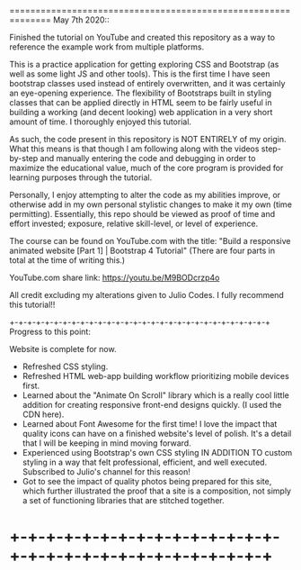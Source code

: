 ============================================================== 
May 7th 2020::

Finished the tutorial on YouTube and created this repository as a way to reference the example work from multiple platforms.

This is a practice application for getting exploring CSS and Bootstrap (as well as some light JS and other tools). This is the first time I have seen bootstrap classes used instead of entirely overwritten, and it was certainly an eye-opening experience. The flexibility of Bootstraps built in styling classes that can be applied directly in HTML seem to be fairly useful in building a working (and decent looking) web application in a very short amount of time. I thoroughly enjoyed this tutorial.

As such, the code present in this repository is NOT ENTIRELY of my origin. What this means is that though I am following along with the videos step-by-step and manually entering the code and debugging in order to maximize the educational value, much of the core program is provided for learning purposes through the tutorial.

Personally, I enjoy attempting to alter the code as my abilities improve, or otherwise add in my own personal stylistic changes to make it my own (time permitting). Essentially, this repo should be viewed as proof of time and effort invested; exposure, relative skill-level, or level of experience.

The course can be found on YouTube.com with the title: "Build a responsive animated website [Part 1] | Bootstrap 4 Tutorial" (There are four parts in total at the time of writing this.)

YouTube.com share link: https://youtu.be/M9BODcrzp4o

All credit excluding my alterations given to Julio Codes. I fully recommend this tutorial!!

+-+-+-+-+-+-+-+-+-+-+-+-+-+-+-+-+-+-+-+-+-+-+-+-+-+-+-+-+-+ Progress to this point:

Website is complete for now.

+ Refreshed CSS styling.
+ Refreshed HTML web-app building workflow prioritizing mobile devices first.
+ Learned about the "Animate On Scroll" library which is a really cool little addition for creating responsive front-end designs quickly. (I used the CDN here).
+ Learned about Font Awesome for the first time! I love the impact that quality icons can have on a finished website's level of polish. It's a detail that I will be keeping in mind moving forward.
+ Experienced using Bootstrap's own CSS styling IN ADDITION TO custom styling in a way that felt professional, efficient, and well executed. Subscribed to Julio's channel for this reason!
+ Got to see the impact of quality photos being prepared for this site, which further illustrated the proof that a site is a composition, not simply a set of functioning libraries that are stitched together.

+-+-+-+-+-+-+-+-+-+-+-+-+-+-+-+-+-+-+-+-+-+-+-+-+-+-+-+-+-+
==============================================================
